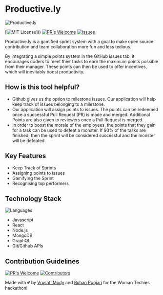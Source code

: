 # Productive.ly
![Productive.ly](https://boringrails.com/images/github-actions-ci.png)


[![MIT License](https://img.shields.io/apm/l/atomic-design-ui.svg?)]() 
[![PR's Welcome](https://img.shields.io/badge/PRs-welcome-brightgreen.svg?style=flat)](https://github.com/vrushti-mody/Productive.ly/pulls)
[![Issues](https://img.shields.io/github/issues-raw/vrushti-mody/Productive.ly)](https://github.com/vrushti-mody/Productive.ly/issues) 


Productive.ly is a gamified sprint system with a goal to make open source contribution and team collaboration more fun and less tedious.

By integrating a simple points system in the GitHub issues tab, it encourages coders to meet their tasks to earn the maximum points possible from their manager. These points can then be used to offer incentives, which will inevitably boost productivity.


## How is this tool helpful?

- Github gives us the option to milestone issues. Our application will help keep track of issues belonging to a milestone.
- Our application will assign points to issues. The points can be redeemed once a successful Pull Request (PR) is made and merged. Additional Points are also given to reviewers once a Pull Request is merged.
- In order to boost the morale of the employees, the points that they gain for a task can be used to defeat a monster. If 90% of the tasks are finished, then the sprint will be considered successful and the monster will be defeated.


## Key Features

- Keep Track of Sprints
- Assigning points to issues
- Gamifying the Sprint
- Recognising top performers

## Technology Stack
![Languages](https://img.shields.io/github/languages/count/vrushti-mody/Productive.ly)
- Javascript
- React
- Node.js
- MongoDB
- GraphQL
- Git/Github APIs


## Contribution Guidelines
[![PR's Welcome](https://img.shields.io/github/issues-pr-raw/vrushti-mody/Productive.ly)]()
[![Contributors](https://img.shields.io/github/contributors/vrushti-mody/Productive.ly)]()


Made with 💕 by [Vrushti Mody](https://github.com/vrushti-mody) and [Rohan Poojari](https://github.com/RoRogers7) for the Woman Techies hackathon!
